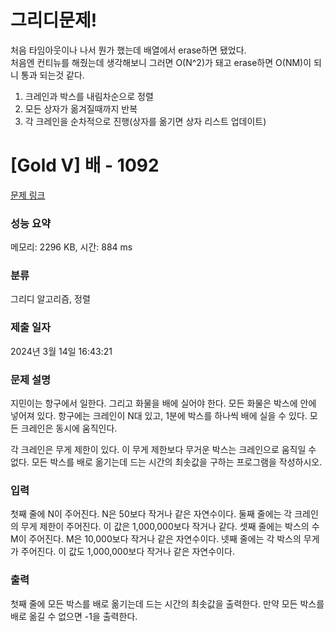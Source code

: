 # 그리디문제!
처음 타임아웃이나 나서 뭔가 했는데 배열에서 erase하면 됐었다.</br>
처음엔 컨티뉴를 해줬는데 생각해보니 그러면 O(N^2)가 돼고 erase하면 O(NM)이 되니 통과 되는것 같다. </br>
1. 크레인과 박스를 내림차순으로 정렬 </br>
2. 모든 상자가 옮겨질때까지 반복 </br>
3. 각 크레인을 순차적으로 진행(상자를 옮기면 상자 리스트 업데이트) </br>


# [Gold V] 배 - 1092 

[문제 링크](https://www.acmicpc.net/problem/1092) 

### 성능 요약

메모리: 2296 KB, 시간: 884 ms

### 분류

그리디 알고리즘, 정렬

### 제출 일자

2024년 3월 14일 16:43:21

### 문제 설명

<p>지민이는 항구에서 일한다. 그리고 화물을 배에 실어야 한다. 모든 화물은 박스에 안에 넣어져 있다. 항구에는 크레인이 N대 있고, 1분에 박스를 하나씩 배에 실을 수 있다. 모든 크레인은 동시에 움직인다.</p>

<p>각 크레인은 무게 제한이 있다. 이 무게 제한보다 무거운 박스는 크레인으로 움직일 수 없다. 모든 박스를 배로 옮기는데 드는 시간의 최솟값을 구하는 프로그램을 작성하시오.</p>

### 입력 

 <p>첫째 줄에 N이 주어진다. N은 50보다 작거나 같은 자연수이다. 둘째 줄에는 각 크레인의 무게 제한이 주어진다. 이 값은 1,000,000보다 작거나 같다. 셋째 줄에는 박스의 수 M이 주어진다. M은 10,000보다 작거나 같은 자연수이다. 넷째 줄에는 각 박스의 무게가 주어진다. 이 값도 1,000,000보다 작거나 같은 자연수이다.</p>

### 출력 

 <p>첫째 줄에 모든 박스를 배로 옮기는데 드는 시간의 최솟값을 출력한다. 만약 모든 박스를 배로 옮길 수 없으면 -1을 출력한다.</p>

